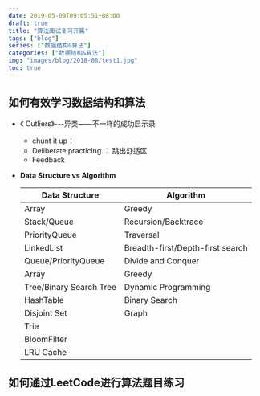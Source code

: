 ```yaml
---
date: 2019-05-09T09:05:51+08:00
draft: true
title: "算法面试复习开篇"
tags: ["blog"]
series: ["数据结构&算法"]
categories: ["数据结构&算法"]
img: "images/blog/2018-08/test1.jpg"
toc: true
---
```


## 如何有效学习数据结构和算法

- 《 Outliers》---异类——不一样的成功启示录
	- chunt it up： 
	- Deliberate practicing ：  跳出舒适区
	- Feedback
- **Data Structure vs Algorithm**

  | Data Structure |  Algorithm |
  | ------- | ----------------- |  
  | Array     | Greedy   |  
  | Stack/Queue     | Recursion/Backtrace   |  
  | PriorityQueue     | Traversal   |  
  | LinkedList     | Breadth-first/Depth-first search   |  
  | Queue/PriorityQueue     | Divide and Conquer   |  
  | Array     | Greedy   |  
  |  Tree/Binary Search Tree | Dynamic Programming  |  
  |  HashTable |  Binary Search |  
  |Disjoint Set   |   Graph|  
  |  Trie |   |  
  | BloomFilter  |   |  
  |  LRU Cache |   |  
## 如何通过LeetCode进行算法题目练习

